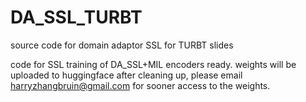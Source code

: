# DA_SSL_TURBT
source code for domain adaptor SSL for TURBT slides


code for SSL training of DA_SSL+MIL encoders ready.
weights will be uploaded to huggingface after cleaning up, please email harryzhangbruin@gmail.com for sooner access to the weights.
